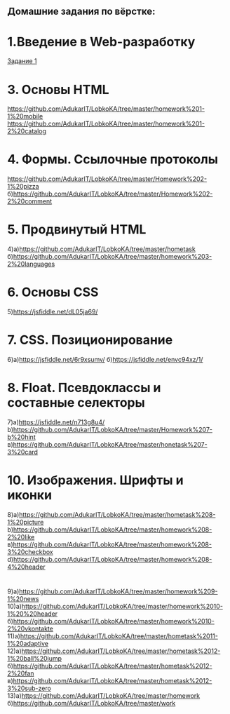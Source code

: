 ## Домашние задания по вёрстке:
# 1.Введение в Web-разработку
[Задание 1](https://github.com/AdukarIT/LobkoKA/tree/master/homework%200)
# 3. Основы HTML
https://github.com/AdukarIT/LobkoKA/tree/master/homework%201-1%20mobile
https://github.com/AdukarIT/LobkoKA/tree/master/homework%201-2%20catalog
# 4. Формы. Ссылочные протоколы
https://github.com/AdukarIT/LobkoKA/tree/master/Homework%202-1%20pizza 
б)https://github.com/AdukarIT/LobkoKA/tree/master/Homework%202-2%20comment
# 5. Продвинутый HTML
4)a)https://github.com/AdukarIT/LobkoKA/tree/master/hometask
  б)https://github.com/AdukarIT/LobkoKA/tree/master/homework%203-2%20languages
# 6. Основы CSS
5)https://jsfiddle.net/dL05ja69/
# 7. CSS. Позиционирование
6)a)https://jsfiddle.net/6r9xsumv/
  б)https://jsfiddle.net/envc94xz/1/
# 8. Float. Псевдоклассы и составные селекторы
7)а)https://jsfiddle.net/n713g8u4/
  b)https://github.com/AdukarIT/LobkoKA/tree/master/Homework%207-b%20hint
  в)https://github.com/AdukarIT/LobkoKA/tree/master/honetask%207-3%20card
# 10. Изображения. Шрифты и иконки
 8)а)https://github.com/AdukarIT/LobkoKA/tree/master/hometask%208-1%20picture
   b)https://github.com/AdukarIT/LobkoKA/tree/master/homework%208-2%20like
   в)https://github.com/AdukarIT/LobkoKA/tree/master/homework%208-3%20checkbox
   d)https://github.com/AdukarIT/LobkoKA/tree/master/homework%208-4%20header
# 
 9)а)https://github.com/AdukarIT/LobkoKA/tree/master/homework%209-1%20news
 10)а)https://github.com/AdukarIT/LobkoKA/tree/master/homework%2010-1%20%20header
    б)https://github.com/AdukarIT/LobkoKA/tree/master/homework%2010-2%20vkontakte
 11)а)https://github.com/AdukarIT/LobkoKA/tree/master/hometask%2011-1%20adaptive  
 12)а)https://github.com/AdukarIT/LobkoKA/tree/master/hometask%2012-1%20ball%20jump
    б)https://github.com/AdukarIT/LobkoKA/tree/master/hometask%2012-2%20fan
    в)https://github.com/AdukarIT/LobkoKA/tree/master/hometask%2012-3%20sub-zero
 13)а)https://github.com/AdukarIT/LobkoKA/tree/master/homework
    б)https://github.com/AdukarIT/LobkoKA/tree/master/work
   
